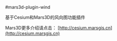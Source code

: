 #mars3d-plugin-wind
 
基于Cesium和Mars3D的风向图功能插件

Mars3D更多介绍请点击： [http://cesium.marsgis.cn](http://cesium.marsgis.cn)
